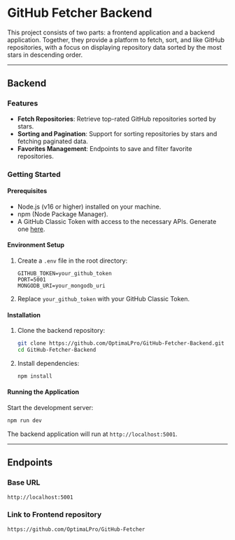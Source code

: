 # GitHub Fetcher Backend

This project consists of two parts: a frontend application and a backend application. Together, they provide a platform to fetch, sort, and like GitHub repositories, with a focus on displaying repository data sorted by the most stars in descending order.

---

## **Backend**

### Features

- **Fetch Repositories**: Retrieve top-rated GitHub repositories sorted by stars.
- **Sorting and Pagination**: Support for sorting repositories by stars and fetching paginated data.
- **Favorites Management**: Endpoints to save and filter favorite repositories.

### Getting Started

#### Prerequisites

- Node.js (v16 or higher) installed on your machine.
- npm (Node Package Manager).
- A GitHub Classic Token with access to the necessary APIs. Generate one [here](https://github.com/settings/tokens).

#### Environment Setup

1. Create a `.env` file in the root directory:

   ```
   GITHUB_TOKEN=your_github_token
   PORT=5001
   MONGODB_URI=your_mongodb_uri
   ```

2. Replace `your_github_token` with your GitHub Classic Token.

#### Installation

1. Clone the backend repository:

   ```bash
   git clone https://github.com/OptimaLPro/GitHub-Fetcher-Backend.git
   cd GitHub-Fetcher-Backend
   ```

2. Install dependencies:

   ```bash
   npm install
   ```

#### Running the Application

Start the development server:

```bash
npm run dev
```

The backend application will run at `http://localhost:5001`.

---

## Endpoints

### Base URL

`http://localhost:5001`

### Link to Frontend repository
  ```
  https://github.com/OptimaLPro/GitHub-Fetcher
  ```

